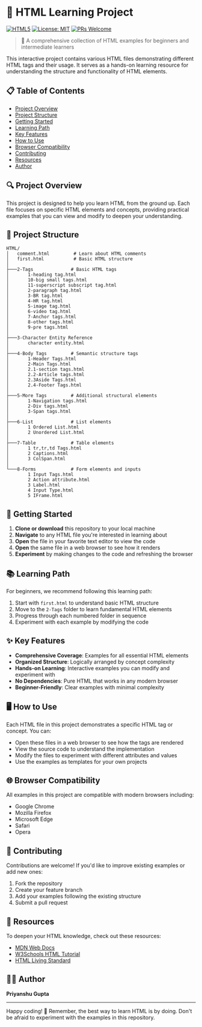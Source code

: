 # 🌟 HTML Learning Project

[![HTML5](https://img.shields.io/badge/HTML5-E34F26?style=for-the-badge&logo=html5&logoColor=white)](https://developer.mozilla.org/en-US/docs/Web/HTML)
[![License: MIT](https://img.shields.io/badge/License-MIT-yellow.svg)](https://opensource.org/licenses/MIT)
[![PRs Welcome](https://img.shields.io/badge/PRs-welcome-brightgreen.svg)](http://makeapullrequest.com)

> 🚀 A comprehensive collection of HTML examples for beginners and intermediate learners

This interactive project contains various HTML files demonstrating different HTML tags and their usage. It serves as a hands-on learning resource for understanding the structure and functionality of HTML elements.

## 📋 Table of Contents

- [Project Overview](#Project-Overview)
- [Project Structure](#project-structure)
- [Getting Started](#getting-started)
- [Learning Path](#learning-path)
- [Key Features](#key-features)
- [How to Use](#how-to-use)
- [Browser Compatibility](#browser-compatibility)
- [Contributing](#contributing)
- [Resources](#resources)
- [Author](#author)

## 🔍 Project Overview

This project is designed to help you learn HTML from the ground up. Each file focuses on specific HTML elements and concepts, providing practical examples that you can view and modify to deepen your understanding.

## 📁 Project Structure

```
HTML/
│   comment.html         # Learn about HTML comments
│   first.html           # Basic HTML structure
│
├───2-Tags              # Basic HTML tags
│       1-heading tag.html
│       10-big small tags.html
│       11-superscript subscript tag.html
│       2-paragraph tag.html
│       3-BR tag.html
│       4-HR tag.html
│       5-image tag.html
│       6-video tag.html
│       7-Anchor tags.html
│       8-other tags.html
│       9-pre tags.html
│
├───3-Character Entity Reference
│       character entity.html
│
├───4-Body Tags         # Semantic structure tags
│       1-Header Tags.html
│       2-Main Tags.html
│       2.1-section tags.html
│       2.2-Article tags.html
│       2.3Aside Tags.html
│       2.4-Footer Tags.html
│
├───5-More Tags         # Additional structural elements
│       1-Navigation tags.html
│       2-Div tags.html
│       3-Span tags.html
│
├───6-List              # List elements
│       1 Ordered List.html
│       2 Unordered List.html
│
├───7-Table             # Table elements
│       1 tr,tr,td Tags.html
│       2 Captions.html
│       3 ColSpan.html
│
└───8-Forms             # Form elements and inputs
        1 Input Tags.html
        2 Action attribute.html
        3 Label.html
        4 Input Type.html
        5 IFrame.html
```

## 🚀 Getting Started

1. **Clone or download** this repository to your local machine
2. **Navigate** to any HTML file you're interested in learning about
3. **Open** the file in your favorite text editor to view the code
4. **Open** the same file in a web browser to see how it renders
5. **Experiment** by making changes to the code and refreshing the browser

## 📚 Learning Path

For beginners, we recommend following this learning path:

1. Start with `first.html` to understand basic HTML structure
2. Move to the `2-Tags` folder to learn fundamental HTML elements
3. Progress through each numbered folder in sequence
4. Experiment with each example by modifying the code

## ✨ Key Features

- **Comprehensive Coverage**: Examples for all essential HTML elements
- **Organized Structure**: Logically arranged by concept complexity
- **Hands-on Learning**: Interactive examples you can modify and experiment with
- **No Dependencies**: Pure HTML that works in any modern browser
- **Beginner-Friendly**: Clear examples with minimal complexity

## 🖥️ How to Use

Each HTML file in this project demonstrates a specific HTML tag or concept. You can:

- Open these files in a web browser to see how the tags are rendered
- View the source code to understand the implementation
- Modify the files to experiment with different attributes and values
- Use the examples as templates for your own projects

## 🌐 Browser Compatibility

All examples in this project are compatible with modern browsers including:

- Google Chrome
- Mozilla Firefox
- Microsoft Edge
- Safari
- Opera

## 🤝 Contributing

Contributions are welcome! If you'd like to improve existing examples or add new ones:

1. Fork the repository
2. Create your feature branch
3. Add your examples following the existing structure
4. Submit a pull request

## 📖 Resources

To deepen your HTML knowledge, check out these resources:

- [MDN Web Docs](https://developer.mozilla.org/en-US/docs/Web/HTML)
- [W3Schools HTML Tutorial](https://www.w3schools.com/html/)
- [HTML Living Standard](https://html.spec.whatwg.org/)

## 👨‍💻 Author

**Priyanshu Gupta**

---

Happy coding! 🎉 Remember, the best way to learn HTML is by doing. Don't be afraid to experiment with the examples in this repository.
